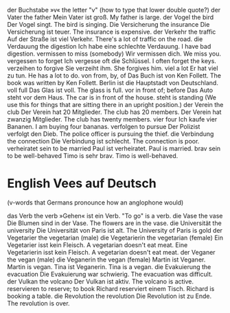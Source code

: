 der Buchstabe »v«
the letter "v"
(how to type that lower double quote?)
der Vater
the father
Mein Vater ist groß.
My father is large.
der Vogel
the bird
Der Vogel singt.
The bird is singing.
Die Versicherung
the insurance
Die Versicherung ist teuer.
The insurance is expensive.
der Verkehr
the traffic
Auf der Straße ist viel Verkehr.
There's a lot of traffic on the road.
die Verdauung
the digestion
Ich habe eine schlechte Verdauung.
I have bad digestion.
vermissen
to miss (somebody)
Wir vermissen dich.
We miss you.
vergessen
to forget
Ich vergesse oft die Schlüssel.
I often forget the keys.
verzeihen
to forgive
Sie verzeiht ihm.
She forgives him.
viel
a lot
Er hat viel zu tun.
He has a lot to do.
von
from, by, of
Das Buch ist von Ken Follett.
The book was written by Ken Follett.
Berlin ist die Hauptstadt von Deutschland.
voll
full
Das Glas ist voll.
The glass is full.
vor
in front of; before
Das Auto steht vor dem Haus.
The car is in front of the house.
steht
is standing
(We use this for things that are sitting there in an upright position.)
der Verein
the club
Der Verein hat 20 Mitglieder.
The club has 20 members.
Der Verein hat zwanzig Mitglieder.
The club has twenty members.
vier
four
Ich kaufe vier Bananen.
I am buying four bananas.
verfolgen
to pursue
Der Polizist verfolgt den Dieb.
The police officer is pursuing the thief.
die Verbindung
the connection
Die Verbindung ist schlecht.
The connection is poor.
verheiratet sein
to be married
Paul ist verheiratet.
Paul is married.
brav sein
to be well-behaved
Timo is sehr brav.
Timo is well-behaved.

# English Vees auf Deutsch

(v-words that Germans pronounce how an anglophone would)

das Verb
the verb
»Gehen« ist ein Verb.
"To go" is a verb.
die Vase
the vase
Die Blumen sind in der Vase.
The flowers are in the vase.
die Universität
the university
Die Universität von Paris ist alt.
The University of Paris is gold
der Vegetarier
the vegetarian (male)
die Vegetarierin
the vegetarian (female)
Ein Vegetarier isst kein Fleisch.
A vegetarian doesn't eat meat.
Eine Vegetarierin isst kein Fleisch.
A vegetarian doesn't eat meat.
der Veganer
the vegan (male)
die Veganerin
the vegan (female)
Martin ist Veganer.
Martin is vegan.
Tina ist Veganerin.
Tina is a vegan.
die Evakuierung
the evacuation
Die Evakuierung war schwierig.
The evacuation was difficult.
der Vulkan
the volcano
Der Vulkan ist aktiv.
The volcano is active.
reservieren
to reserve; to book
Richard reserviert einem Tisch.
Richard is booking a table.
die Revolution
the revolution
Die Revolution ist zu Ende.
The revolution is over.

